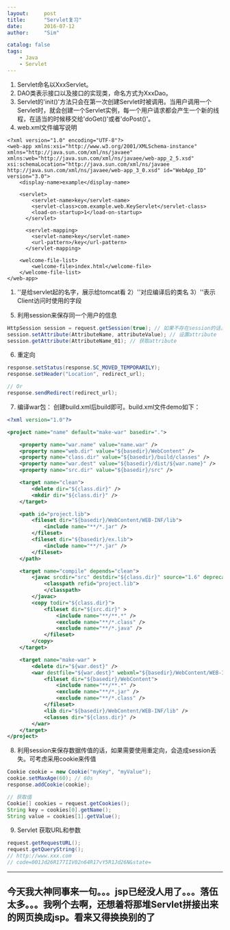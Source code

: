 ```yaml
---
layout:     post
title:      "Servlet复习"
date:       2016-07-12
author:     "Sim"

catalog: false
tags:
    - Java
    - Servlet
---
```


1. Servlet命名以XxxServlet。
2. DAO类表示接口以及接口的实现类，命名方式为XxxDao。
3. Servlet的'init()'方法只会在第一次创建Servlet时被调用。当用户调用一个Servlet时，就会创建一个Servlet实例，每一个用户请求都会产生一个新的线程，在适当的时候移交给'doGet()'或者'doPost()'。
4. web.xml文件编写说明

```
<?xml version="1.0" encoding="UTF-8"?>
<web-app xmlns:xsi="http://www.w3.org/2001/XMLSchema-instance" xmlns="http://java.sun.com/xml/ns/javaee" xmlns:web="http://java.sun.com/xml/ns/javaee/web-app_2_5.xsd" xsi:schemaLocation="http://java.sun.com/xml/ns/javaee http://java.sun.com/xml/ns/javaee/web-app_3_0.xsd" id="WebApp_ID" version="3.0">
	<display-name>example</display-name>

	<servlet>
	  	<servlet-name>key</servlet-name>
	  	<servlet-class>com.example.web.KeyServlet</servlet-class>
	  	<load-on-startup>1</load-on-startup>
	  </servlet>
	  
	  <servlet-mapping>
	  	<servlet-name>key</servlet-name>
	  	<url-pattern>/key</url-pattern>
	  </servlet-mapping>
	
	<welcome-file-list>
		<welcome-file>index.html</welcome-file>
	</welcome-file-list>
</web-app>
```


1) '<servlet-name>'是给servlet起的名字，展示给tomcat看
2）'<servlet-class>'对应编译后的类名
3）'<url-pattern>'表示Client访问时使用的字段

5. 利用session来保存同一个用户的信息

```java
HttpSession session = request.getSession(true); // 如果不存在session的话，就创建一个
session.setAttribute(AttributeName, attributeValue); // 设置attribute
session.getAttribute(AttributeName_01); // 获取attribute
```

6. 重定向

```java
response.setStatus(response.SC_MOVED_TEMPORARILY);
response.setHeader("Location", redirect_url);

// Or
response.sendRedirect(redirect_url);
```

7. 编译war包： 创建build.xml后build即可。build.xml文件demo如下：

```xml
<?xml version="1.0"?>

<project name="name" default="make-war" basedir=".">

	<property name="war.name" value="name.war" />
	<property name="web.dir" value="${basedir}/WebContent" />
	<property name="class.dir" value="${basedir}/build/classes" />
	<property name="war.dest" value="${basedir}/dist/${war.name}" />
	<property name="src.dir" value="${basedir}/src" />

	<target name="clean">
		<delete dir="${class.dir}" />
		<mkdir dir="${class.dir}" />
	</target>

	<path id="project.lib">
		<fileset dir="${basedir}/WebContent/WEB-INF/lib">
			<include name="**/*.jar" />
		</fileset>
		<fileset dir="${basedir}/ex.lib">
			<include name="**/*.jar" />
		</fileset>
	</path>

	<target name="compile" depends="clean">
		<javac srcdir="src" destdir="${class.dir}" source="1.6" deprecation="true" debug="true" >
			<classpath refid="project.lib">
			</classpath>
		</javac>
		<copy todir="${class.dir}">
			<fileset dir="${src.dir}" >
				<include name="**/**.*" />
				<exclude name="**/*.class" />
				<exclude name="**/*.java" />
			</fileset>
		</copy>
	</target>

	<target name="make-war" >
		<delete dir="${war.dest}" />
		<war destfile="${war.dest}" webxml="${basedir}/WebContent/WEB-INF/web.xml">
			<fileset dir="${basedir}/WebContent">
				<include name="**/**.*" />
				<exclude name="**/*.jar" />
				<exclude name="**/*.class" />
			</fileset>
			<lib dir="${basedir}/WebContent/WEB-INF/lib" />
			<classes dir="${class.dir}" />
		</war>
	</target>
</project>
```

8. 利用session来保存数据传值的话，如果需要使用重定向，会造成session丢失。可考虑采用cookie来传值

```java
Cookie cookie = new Cookie("myKey", "myValue");
cookie.setMaxAge(60); // 60s
response.addCookie(cookie);

// 获取值
Cookie[] cookies = request.getCookies();
String key = cookies[0].getName();
String value = cookies[1].getValue();
```

9. Servlet 获取URL和参数

```java
request.getRequestURL();
request.getQueryString();
// http://www.xxx.com
// code=001Jd26R177IIV02n64R17vY5R1Jd26N&state=
```

---
今天我大神同事来一句。。。jsp已经没人用了。。。落伍太多。。。我咧个去啊，还想着将那堆Servlet拼接出来的网页换成jsp。看来又得换换别的了
---



